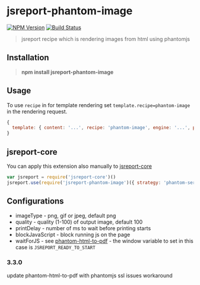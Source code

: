 # jsreport-phantom-image
[![NPM Version](http://img.shields.io/npm/v/jsreport-phantom-image.svg?style=flat-square)](https://npmjs.com/package/jsreport-phantom-image)
[![Build Status](https://travis-ci.org/jsreport/jsreport-phantom-image.png?branch=master)](https://travis-ci.org/jsreport/jsreport-phantom-image)

> jsreport recipe which is rendering images from html using phantomjs

## Installation

> **npm install jsreport-phantom-image**

## Usage
To use `recipe` in for template rendering set `template.recipe=phantom-image` in the rendering request.

```js
{
  template: { content: '...', recipe: 'phantom-image', engine: '...', phantomImage: { ... } }
}
```

## jsreport-core
You can apply this extension also manually to [jsreport-core](https://github.com/jsreport/jsreport-core)

```js
var jsreport = require('jsreport-core')()
jsreport.use(require('jsreport-phantom-image')({ strategy: 'phantom-server' }))
```

## Configurations

- imageType - png, gif or jpeg, default png
- quality - quality (1-100) of output image, default 100
- printDelay - number of ms to wait before printing starts
- blockJavaScript - block running js on the page
- waitForJS - see [phantom-html-to-pdf](https://github.com/pofider/phantom-html-to-pdf) - the window variable to set in this case is `JSREPORT_READY_TO_START`

### 3.3.0

update phantom-html-to-pdf with phantomjs ssl issues workaround